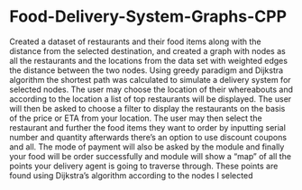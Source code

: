 # Food-Delivery-System-Graphs-CPP

Created a dataset of restaurants and their food items along with the distance 
from the selected destination, and created a graph with nodes as all the 
restaurants and the locations from the data set with weighted edges the 
distance between the two nodes.
Using greedy paradigm and Dijkstra algorithm the shortest path was calculated 
to simulate a delivery system for selected nodes.
The user may choose the location of their whereabouts and according to the 
location a list of top restaurants will be displayed. The user will then be asked 
to choose a filter to display the restaurants on the basis of the price or ETA 
from your location. The user may then select the restaurant and further the 
food items they want to order by inputting serial number and quantity
afterwards there’s an option to use discount coupons and all.
The mode of payment will also be asked by the module and finally your food 
will be order successfully and module will show a “map” of all the points your 
delivery agent is going to traverse through.
These points are found using Dijkstra’s algorithm according to the nodes I
selected
